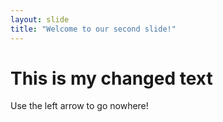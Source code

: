 ```yaml
---
layout: slide
title: "Welcome to our second slide!"
---
```

# This is my changed text
Use the left arrow to go nowhere!
